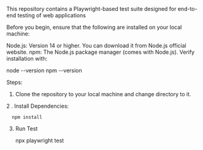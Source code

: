 This repository contains a Playwright-based test suite designed for end-to-end testing of web applications

Before you begin, ensure that the following are installed on your local machine:

Node.js: Version 14 or higher. You can download it from Node.js official website. npm: The Node.js package manager (comes with Node.js). Verify installation with:

  node --version 
  npm --version

Steps:

1. Clone the repository to your local machine and change directory to it.

2 . Install Dependencies:
    
      npm install
    
3. Run Test
   
      npx playwright test

